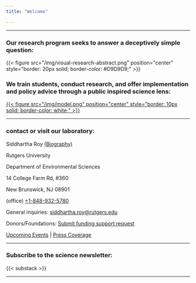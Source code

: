 ```yaml
---
title: "Welcome"

---
```


------

### Our research program seeks to answer a deceptively simple question:

{{< figure src="/img/visual-research-abstract.png" position="center" style="border: 20px solid; border-color: #D9D9D9;" >}}

### We train students, conduct research, and offer implementation and policy advice through a public inspired science lens:
[{{< figure src="/img/model.png" position="center" style="border: 10px solid; border-color: white;" >}}](https://onlineethics.org/sites/onlineethics/files/2021-09/NAE%20Edwards%20Roy%20Submission.pdf)

------
### contact or visit our laboratory:

Siddhartha Roy [(Biography)](/bio/)

Rutgers University

Department of Environmental Sciences

14 College Farm Rd, #360

New Brunswick, NJ 08901

(office) [+1-848-932-5780](tel:8489325780)

General inquiries: [siddhartha.roy@rutgers.edu](mailto:siddhartha.roy@rutgers.edu)

Donors/Foundations: [Submit funding support request](mailto:siddhartha.roy@rutgers.edu?subject=Funding)

[Upcoming Events](/events/) | [Press Coverage](/press/)

------

### Subscribe to the science newsletter:

{{< substack >}}

------
